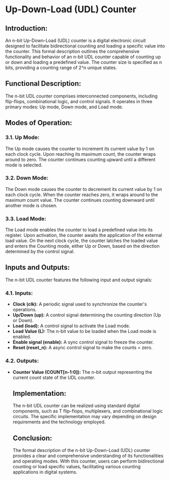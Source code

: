 <h1><b>Up-Down-Load (UDL) Counter</b></h1>

<h2><b>Introduction:</b></h2>
An n-bit Up-Down-Load (UDL) counter is a digital electronic circuit designed to facilitate bidirectional counting and loading a specific value into the counter. This formal description outlines the comprehensive functionality and behavior of an n-bit UDL counter capable of counting up or down and loading a predefined value. The counter size is specified as n bits, providing a counting range of 2^n unique states.

<h2><b>Functional Description:</b></h2>
The n-bit UDL counter comprises interconnected components, including flip-flops, combinational logic, and control signals. It operates in three primary modes: Up mode, Down mode, and Load mode.

<h2><b>Modes of Operation:</b></h2>

<h3><b>3.1. Up Mode:</b></h3>
The Up mode causes the counter to increment its current value by 1 on each clock cycle. Upon reaching its maximum count, the counter wraps around to zero. The counter continues counting upward until a different mode is selected.

<h3><b>3.2. Down Mode:</b></h3>
The Down mode causes the counter to decrement its current value by 1 on each clock cycle. When the counter reaches zero, it wraps around to the maximum count value. The counter continues counting downward until another mode is chosen.

<h3><b>3.3. Load Mode:</b></h3>
The Load mode enables the counter to load a predefined value into its register. Upon activation, the counter awaits the application of the external load value. On the next clock cycle, the counter latches the loaded value and enters the Counting mode, either Up or Down, based on the direction determined by the control signal.

<h2><b>Inputs and Outputs:</b></h2>
The n-bit UDL counter features the following input and output signals:

<h3><b>4.1. Inputs:</b></h3>

<ul>
<li><b>Clock (clk):</b> A periodic signal used to synchronize the counter's operations.</li>
<li><b>Up/Down (up):</b> A control signal determining the counting direction (Up or Down).</li>
<li><b>Load (load):</b> A control signal to activate the Load mode.</li>
<li><b>Load Value (L):</b> The n-bit value to be loaded when the Load mode is enabled.</li>
<li><b>Enable signal (enable):</b> A sync control signal to freeze the counter.</li>
<li><b>Reset (reset_n):</b> A async control signal to make the counts = zero.</li>
</ul>

<h3><b>4.2. Outputs:</b></h3>

<ul>
<li><b>Counter Value (COUNT[n-1:0]):</b> The n-bit output representing the current count state of the UDL counter.</li>

<h2><b>Implementation:</b></h2>
The n-bit UDL counter can be realized using standard digital components, such as T flip-flops, multiplexers, and combinational logic circuits. The specific implementation may vary depending on design requirements and the technology employed.

<h2><b>Conclusion:</b></h2>
The formal description of the n-bit Up-Down-Load (UDL) counter provides a clear and comprehensive understanding of its functionalities and operating modes. With this counter, users can perform bidirectional counting or load specific values, facilitating various counting applications in digital systems.
